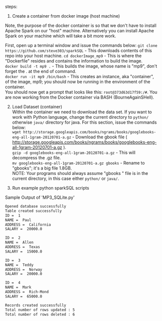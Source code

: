 steps:  
1.  Create a container from docker image (host machine)   

Note, the purpose of the docker container is so that we don't have to install Apache Spark on our "host" machine.  Alternatively you can install Apache Spark on your machine which will take a bit more work.  

First, open up a terminal window and issue the commands below:
`git clone https://github.com/steve303/sparkSQL` - This downloads contents of this repo into your host machine.
`cd dockerImage_mp9`  - This is where the "Dockerfile" resides and contains the information to build the image.  
`docker build -t mp9 .` - This builds the image, whose name is "mp9", don't forget the . at the end of command.  
`docker run -it mp9 /bin/bash`  - This creates an instance, aka "container", of the image, mp9; you should now be running in the environment of the container.  
You should now get a prompt that looks like this: `root@373d63d17f59:/#`.  You are now working from the Docker container via BASH (BourneAgainSHell).  

2.  Load Dataset (container)  
Within the container we need to download the data set.  If you want to work with Python language, change the current directory to `python/` otherwise `java/` directory for java.  For this section, issue the commands below:  
`wget http://storage.googleapis.com/books/ngrams/books/googlebooks-eng-all-1gram-20120701-a.gz` - Download the gbook file ( http://storage.googleapis.com/books/ngrams/books/googlebooks-eng-all-1gram-20120701-a.gz ).  
`gzip -d googlebooks-eng-all-1gram-20120701-a.gz` - This will decompress the .gz file.  
`mv googlebooks-eng-all-1gram-20120701-a.gz gbooks` - Rename to "gbooks"; it's a big file 1.8GB.  
NOTE: Your programs should always assume "gbooks " file is in the current directory, in this case either `python/` or `java/`.  

3.  Run example python sparkSQL scripts

Sample Output of 'MP3\_SQLite.py'
~~~sh
Opened database successfully
Table created successfully
ID =  1
NAME =  Paul
ADDRESS =  California
SALARY =  20000.0 

ID =  2
NAME =  Allen
ADDRESS =  Texas
SALARY =  15000.0 

ID =  3
NAME =  Teddy
ADDRESS =  Norway
SALARY =  20000.0 

ID =  4
NAME =  Mark
ADDRESS =  Rich-Mond 
SALARY =  65000.0 

Records created successfully
Total number of rows updated : 5
Total number of rows deleted : 6
~~~


